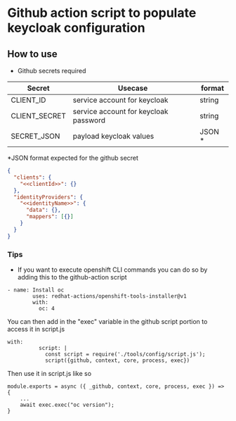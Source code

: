 # Github action script to populate keycloak configuration

## How to use

- Github secrets required

| Secret        | Usecase                               | format  |
| ------------- | ------------------------------------- | ------- |
| CLIENT_ID     | service account for keycloak          | string  |
| CLIENT_SECRET | service account for keycloak password | string  |
| SECRET_JSON   | payload keycloak values               | JSON \* |

\*JSON format expected for the github secret

```json
{
  "clients": {
    "<<clientId>>": {}
  },
  "identityProviders": {
    "<<identityName>>": {
      "data": {},
      "mappers": [{}]
    }
  }
}
```

### Tips

- If you want to execute openshift CLI commands you can do so by adding this to the github-action script

```
- name: Install oc
        uses: redhat-actions/openshift-tools-installer@v1
        with:
          oc: 4
```

You can then add in the "exec" variable in the github script portion to access it in script.js

```
with:
          script: |
            const script = require('./tools/config/script.js');
            script({github, context, core, process, exec})
```

Then use it in script.js like so

```
module.exports = async ({ _github, context, core, process, exec }) => {
    ...
    await exec.exec("oc version");
}
```
